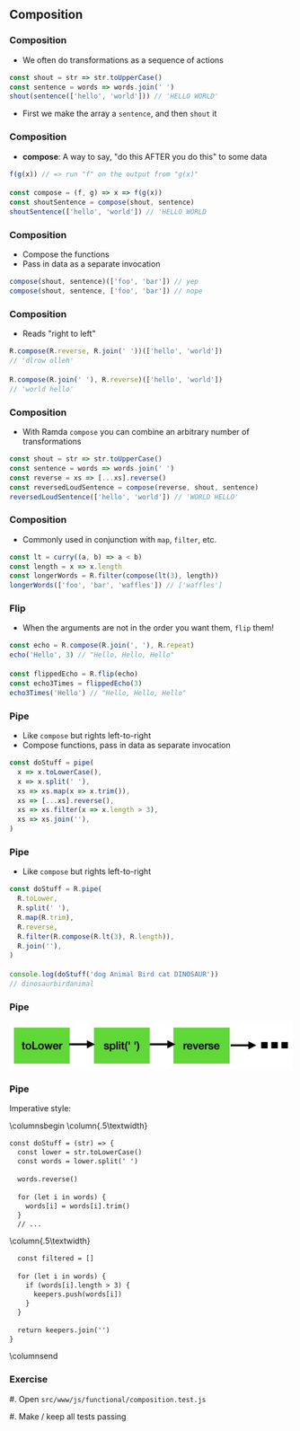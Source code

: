 ## Composition

### Composition

- We often do transformations as a sequence of actions

```javascript
const shout = str => str.toUpperCase()
const sentence = words => words.join(' ')
shout(sentence(['hello', 'world'])) // 'HELLO WORLD'
```

- First we make the array a `sentence`, and then `shout` it

### Composition

- **compose**: A way to say, "do this AFTER you do this" to some data

```javascript
f(g(x)) // => run "f" on the output from "g(x)"

const compose = (f, g) => x => f(g(x))
const shoutSentence = compose(shout, sentence)
shoutSentence(['hello', 'world']) // 'HELLO WORLD
```

### Composition

- Compose the functions
- Pass in data as a separate invocation

```javascript
compose(shout, sentence)(['foo', 'bar']) // yep
compose(shout, sentence, ['foo', 'bar']) // nope
```

### Composition

- Reads "right to left"

```javascript
R.compose(R.reverse, R.join(' '))(['hello', 'world'])
// 'dlrow olleh'

R.compose(R.join(' '), R.reverse)(['hello', 'world'])
// 'world hello'
```

### Composition

- With Ramda `compose` you can combine an arbitrary number of transformations

```javascript
const shout = str => str.toUpperCase()
const sentence = words => words.join(' ')
const reverse = xs => [...xs].reverse()
const reversedLoudSentence = compose(reverse, shout, sentence)
reversedLoudSentence(['hello', 'world']) // 'WORLD HELLO'
```

### Composition

- Commonly used in conjunction with `map`, `filter`, etc.

```javascript
const lt = curry((a, b) => a < b)
const length = x => x.length
const longerWords = R.filter(compose(lt(3), length))
longerWords(['foo', 'bar', 'waffles']) // ['waffles']
```

### Flip

- When the arguments are not in the order you want them, `flip` them!

```javascript
const echo = R.compose(R.join(', '), R.repeat)
echo('Hello', 3) // "Hello, Hello, Hello"

const flippedEcho = R.flip(echo)
const echo3Times = flippedEcho(3)
echo3Times('Hello') // "Hello, Hello, Hello"
```

### Pipe

- Like `compose` but rights left-to-right
- Compose functions, pass in data as separate invocation

```javascript
const doStuff = pipe(
  x => x.toLowerCase(),
  x => x.split(' '),
  xs => xs.map(x => x.trim()),
  xs => [...xs].reverse(),
  xs => xs.filter(x => x.length > 3),
  xs => xs.join(''),
)
```

### Pipe

- Like `compose` but rights left-to-right

```javascript
const doStuff = R.pipe(
  R.toLower,
  R.split(' '),
  R.map(R.trim),
  R.reverse,
  R.filter(R.compose(R.lt(3), R.length)),
  R.join(''),
)

console.log(doStuff('dog Animal Bird cat DINOSAUR'))
// dinosaurbirdanimal
```

### Pipe

![](./images/pipe.jpg)

### Pipe

Imperative style:

\columnsbegin \column{.5\textwidth}

~~~ {.javascript}
const doStuff = (str) => {
  const lower = str.toLowerCase()
  const words = lower.split(' ')
  
  words.reverse()

  for (let i in words) {
    words[i] = words[i].trim()
  }
  // ...
~~~

\column{.5\textwidth}

~~~ {.javascript}
  const filtered = []

  for (let i in words) {
    if (words[i].length > 3) {
      keepers.push(words[i])
    }
  }
  
  return keepers.join('')
}
~~~

\columnsend

### Exercise

#. Open `src/www/js/functional/composition.test.js`

#. Make / keep all tests passing
